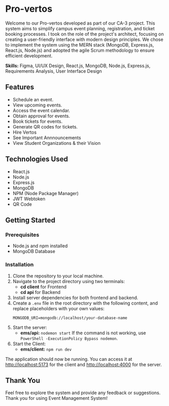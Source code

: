 # Pro-vertos 

Welcome to our Pro-vertos developed as part of our CA-3 project. This system aims to simplify campus event planning, registration, and ticket booking processes. I took on the role of the project's architect, focusing on creating a user-friendly interface with modern design principles. We chose to implement the system using the MERN stack (MongoDB, Express.js, React.js, Node.js) and adopted the agile Scrum methodology to ensure efficient development.

**Skills:** Figma, UI/UX Design, React.js, MongoDB, Node.js, Express.js, Requirements Analysis, User Interface Design

## Features

- Schedule an event.
- View upcoming events.
- Access the event calendar.
- Obtain approval for events.
- Book tickets for events.
- Generate QR codes for tickets.
- Hire Vertos
- See Important Annnouncements
- View Student Organizations & their Vision

## Technologies Used

- React.js
- Node.js
- Express.js
- MongoDB
- NPM (Node Package Manager)
- JWT Webtoken
- QR Code

## Getting Started

### Prerequisites

- Node.js and npm installed
- MongoDB Database

### Installation

1. Clone the repository to your local machine.
2. Navigate to the project directory using two terminals:
   - **cd client** for Frontend
   - **cd api** for Backend
3. Install server dependencies for both frontend and backend.
4. Create a `.env` file in the root directory with the following content, and replace placeholders with your own values:
   ```
   MONGODB_URI=mongodb://localhost/your-database-name
   ```
5. Start the server:
   - **ems/api:** `nodemon start`
     If the command is not working, use `PowerShell -ExecutionPolicy Bypass nodemon`.
6. Start the Client:
   - **ems/client:** `npm run dev`

The application should now be running. You can access it at [http://localhost:5173](http://localhost:5173) for the client and [http://localhost:4000](http://localhost:4000) for the server.

## Thank You

Feel free to explore the system and provide any feedback or suggestions. Thank you for using Event Management System!
